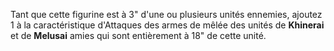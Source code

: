 Tant que cette figurine est à 3" d'une ou plusieurs unités ennemies, ajoutez 1 à la caractéristique d'Attaques des armes de mêlée des unités de **Khinerai** et de **Melusai** amies qui sont entièrement à 18" de cette unité.
